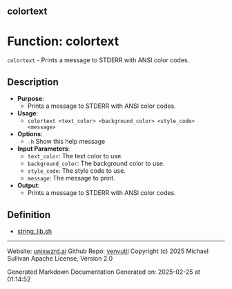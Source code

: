 ## colortext
# Function: colortext
`colortext` - Prints a message to STDERR with ANSI color codes.
## Description
- **Purpose**: 
  - Prints a message to STDERR with ANSI color codes.
- **Usage**: 
  - `colortext <text_color> <background_color> <style_code> <message>`
- **Options**: 
  - `-h`   Show this help message
- **Input Parameters**: 
  - `text_color`: The text color to use.
  - `background_color`: The background color to use.
  - `style_code`: The style code to use.
  - `message`: The message to print.
- **Output**: 
  - Prints a message to STDERR with ANSI color codes.

## Definition 

* [string_lib.sh](../string_lib_sh.md)
---

Website: [unixwzrd.ai](https://unixwzrd.ai)
Github Repo: [venvutil](https://github.com/unixwzrd/venvutil)
Copyright (c) 2025 Michael Sullivan
Apache License, Version 2.0

Generated Markdown Documentation
Generated on: 2025-02-25 at 01:14:52
